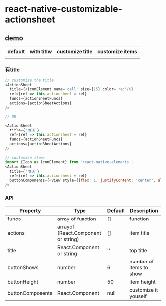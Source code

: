# react-native-customizable-actionsheet

## demo

|default|with titlw|customize title|customize items|
|-------|----------|---------------|---------------|
|||||

### 有title

```javascript
// customize the title 
<ActionSheet
  title={<IconElement name='call' size={15} color='red'/>}
  ref={ref => this.actionsheet = ref}
  funcs={actionSheetFuncs}
  actions={actionSheetActions}
/>

// OR

<ActionSheet
  title={'电话'}
  ref={ref => this.actionsheet = ref}
  funcs={actionSheetFuncs}
  actions={actionSheetActions}
/>

// customize items
import {Icon as IconElement} from 'react-native-elements';
<ActionSheet
  title={'电话'}
  ref={ref => this.actionsheet = ref}
  buttonComponents={<View style={{flex: 1, justifyContent: 'center', alignItems: 'center'}}><IconElement name='call' size={50} color='red' raised reverse/></View>}
/>

```

### API
|Property|Type|Default|Description|
|--------|----|-------|-----------|
|funcs|array of function|[]|function|
|actions|arrayof (React.Component or string)|[]|item title|
|title|React.Component or string|''|top title|
|buttonShows|number|6|number of items to show|
|buttonHeight|number|50|item height|
|buttonComponents|React.Component|null|customize it youself|



